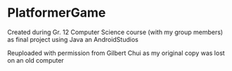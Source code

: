 # PlatformerGame
Created during Gr. 12 Computer Science course (with my group members) as final project using Java an AndroidStudios

Reuploaded with permission from Gilbert Chui as my original copy was lost on an old computer
